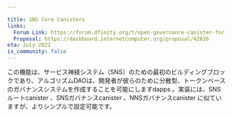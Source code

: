 ```yaml
---

title: SNS Core Canisters
links:
  Forum Link: https://forum.dfinity.org/t/open-governance-canister-for-sns-design-proposal/10224
  Proposal: https://dashboard.internetcomputer.org/proposal/42626
eta: July 2022
is_community: false
---
```

この機能は、サービス神経システム（SNS）のための最初のビルディングブロックであり、アルゴリズムDAOは、開発者が彼らのために分散型、トークンベースのガバナンスシステムを作成することを可能にしますdapps 。実装には、SNSルートcanister 、SNSガバナンスcanister 、NNSガバナンスcanister に似ていますが、よりシンプルで設定可能です。

<!---


This feature is the first building block for service nervous systems (SNSs), algorithmic DAOs that allow developers to create decentralized, token-based governance systems for their dapps. The implementation includes the SNS root canister as well as the SNS governance canister, which is similar to the NNS governance canister but simpler and more configurable.

-->
